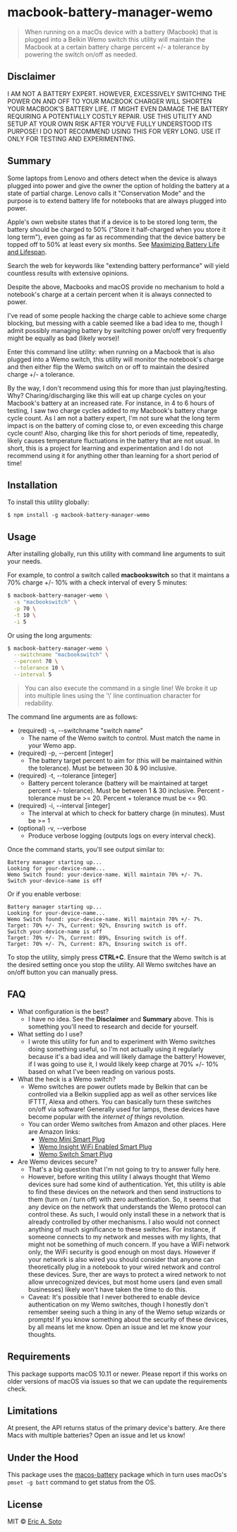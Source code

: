 # macbook-battery-manager-wemo

> When running on a macOs device with a battery (Macbook) that is plugged into a Belkin Wemo switch
> this utility will maintain the Macbook at a certain battery charge percent +/- a tolerance by 
> powering the switch on/off as needed. 

## Disclaimer

I AM NOT A BATTERY EXPERT. HOWEVER, EXCESSIVELY SWITCHING THE POWER ON AND OFF TO YOUR MACBOOK 
CHARGER WILL SHORTEN YOUR MACBOOK'S BATTERY LIFE. IT MIGHT EVEN DAMAGE THE BATTERY REQUIRING A POTENTIALLY COSTLY REPAIR. USE THIS UTILITY AND SETUP AT YOUR OWN RISK AFTER YOU'VE FULLY UNDERSTOOD ITS PURPOSE! I DO NOT RECOMMEND USING THIS FOR VERY LONG. USE IT ONLY FOR TESTING AND EXPERIMENTING.

## Summary

Some laptops from Lenovo and others detect when the device is always plugged into power and give the owner the option of 
holding the battery at a state of partial charge. Lenovo calls it "Conservation Mode" and the purpose is to extend battery 
life for notebooks that are always plugged into power.

Apple's own website states that if a device is to be stored long term, the battery should be charged to 50% ("Store it 
half-charged when you store it long term"), even going as far as recommending that the device battery be topped off to 
50% at least every six months. See [Maximizing Battery Life and Lifespan](https://www.apple.com/batteries/maximizing-performance/).

Search the web for keywords like "extending battery performance" will yield countless results with extensive opinions.

Despite the above, Macbooks and macOS provide no mechanism to hold a notebook's charge at a certain percent when it is 
always connected to power.

I've read of some people hacking the charge cable to achieve some charge blocking, but messing with a cable seemed like 
a bad idea to me, though I admit possibly managing battery by switching power on/off very frequently might be equally as
bad (likely worse)!

Enter this command line utility: when running on a Macbook that is also plugged into a Wemo switch, this utility will 
monitor the notebook's charge and then either flip the Wemo switch on or off to maintain the desired charge +/- a tolerance.

By the way, I don't recommend using this for more than just playing/testing. Why? Charing/discharging like this will eat 
up charge cycles on your Macbook's battery at an increased rate. For instance, in 4 to 6 hours of testing, I saw two 
charge cycles added to my Macbook's battery charge cycle count. As I am not a battery expert, I'm not sure what the long 
term impact is on the battery of coming close to, or even exceeding this charge cycle count! Also, charging like this for short periods of time, repeatedly, likely causes temperature fluctuations in the battery that are not usual. In short, this is a project for learning and experimentation and I do not recommend using it for anything other than learning for a short period of time!

## Installation

To install this utility globally:

```
$ npm install -g macbook-battery-manager-wemo
```

## Usage

After installing globally, run this utility with command line arguments to suit your needs. 

For example, to control a switch called **macbookswitch** so that it maintans a 70% charge
+/- 10% with a check interval of every 5 minutes:

```bash
$ macbook-battery-manager-wemo \
  -s "macbookswitch" \
  -p 70 \
  -t 10 \
  -i 5
```

Or using the long arguments:

```bash
$ macbook-battery-manager-wemo \
  --switchname "macbookswitch" \
  --percent 70 \
  --tolerance 10 \
  --interval 5

```

> You can also execute the command in a single line! We broke it up into multiple
> lines using the '\\' line continuation character for redability.

The command line arguments are as follows:
  
  - (required) -s, --switchname "switch name"
      - The name of the Wemo switch to control. Must match the name in your Wemo app.
  - (required) -p, --percent \[integer\]
      - The battery target percent to aim for (this will be maintained within the tolerance).
        Must be between 30 & 90 inclusive.
  - (required) -t, --tolerance \[integer\]
      - Battery percent tolerance (battery will be maintained at target percent +/- tolerance).
        Must be between 1 & 30 inclusive. Percent - tolerance must be >= 20. Percent + tolerance must be <= 90.
  - (required) -i, --interval \[integer\]
      - The interval at which to check for battery charge (in minutes). Must be >= 1
  - (optional) -v, --verbose
      - Produce verbose logging (outputs logs on every interval check).


Once the command starts, you'll see output similar to:
```text
Battery manager starting up...
Looking for your-device-name...
Wemo Switch found: your-device-name. Will maintain 70% +/- 7%.
Switch your-device-name is off
```

Or if you enable verbose:
```text
Battery manager starting up...
Looking for your-device-name...
Wemo Switch found: your-device-name. Will maintain 70% +/- 7%.
Target: 70% +/- 7%, Current: 92%, Ensuring switch is off.
Switch your-device-name is off
Target: 70% +/- 7%, Current: 89%, Ensuring switch is off.
Target: 70% +/- 7%, Current: 87%, Ensuring switch is off.
```

To stop the utility, simply press **CTRL+C**. Ensure that the Wemo switch is at the desired setting once you stop the 
utility. All Wemo switches have an on/off button you can manually press.

## FAQ

- What configuration is the best?
  - I have no idea. See the **Disclaimer** and **Summary** above. This is something 
you'll need to research and decide for yourself.
- What setting do I use?
  - I wrote this utility for fun and to experiment with Wemo switches doing something useful, so I'm not actually using it 
  regularly because it's a bad idea and will likely damage the battery! However, if I was going 
  to use it, I would likely keep charge at 70% +/- 10% based on what I've been reading on various posts. 
- What the heck is a Wemo switch?
  - Wemo switches are power outlets made by Belkin that can be controlled via a Belkin supplied app as well as other
  services like IFTTT, Alexa and others. You can basically turn these switches on/off via software! Generally used for 
  lamps, these devices have become popular with the *internet of things* revolution.  
  - You can order Wemo switches from Amazon and other places. Here are Amazon links:
    - [Wemo Mini Smart Plug](https://amzn.to/2NaPZkd)
    - [Wemo Insight WiFi Enabled Smart Plug](https://amzn.to/2NHP8EM)
    - [Wemo Switch Smart Plug](https://amzn.to/2NMH1H4)
- Are Wemo devices secure?
  - That's a big question that I'm not going to try to answer fully here. 
  - However, before writing this utility I always thought that Wemo devices sure had some kind of authentication. Yet,
  this utility is able to find these devices on the network and then send instructions to them (turn on / turn off) with 
  zero authentication. So, it seems that any device on the network that understands the Wemo protocol can control these. 
  As such, I would only install these in a network that is already controlled by other mechanisms. I also would not connect 
  anything of much significance to these switches. For instance, if someone connects to my network and messes with my lights, 
  that might not be something of much concern. If you have a WiFi network only, the WiFi security is good enough on most 
  days. However if your network is also wired you should consider that anyone can theoretically plug in a notebook to your 
  wired network and control these devices. Sure, ther are ways to protect a wired network to not allow unrecognized devices, 
  but most home users (and even small businesses) likely won't have taken the time to do this.
  - Caveat: It's possible that I never bothered to enable device authentication on my Wemo switches, though I honestly don't 
  remember seeing such a thing in any of the Wemo setup wizards or prompts! If you know something about the security of 
  these devices, by all means let me know. Open an issue and let me know your thoughts.

## Requirements

This package supports macOS 10.11 or newer. Please report if this works on older versions of macOS via issues so that we 
can update the requirements check.

## Limitations

At present, the API returns status of the primary device's battery. Are there Macs with multiple batteries? Open an issue 
and let us know!

## Under the Hood

This package uses the [macos-battery](https://www.npmjs.com/package/macos-battery) package which in turn uses macOs's 
`pmset -g batt` command to get status from the OS. 

## License

MIT © [Eric A. Soto](https://ericsoto.net/)
